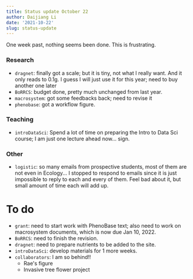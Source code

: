 ```yaml
---
title: Status update October 22 
author: Daijiang Li
date: '2021-10-22'
slug: status-update
---
```


One week past, nothing seems been done. This is frustrating.

### Research

- `dragnet`: finally got a scale; but it is tiny, not what I really want. And it only reads to 0.1g. I guess I will just use it for this year; need to buy another one later
- `BoRRCS`: budget done, pretty much unchanged from last year.
- `macrosystem`: got some feedbacks back; need to revise it
- `phenobase`: got a workflow figure.

### Teaching
 
- `introDataSci`: Spend a lot of time on preparing the Intro to Data Sci course; I am just one lecture ahead now... sign.

### Other

- `logistic`: so many emails from prospective students, most of them are not even in Ecology... I stopped to respond to emails since it is just impossible to reply to each and every of them. Feel bad about it, but small amount of time each will add up.


# To do

- `grant`: need to start work with PhenoBase text; also need to work on macrosystem documents, which is now due Jan 10, 2022.
- `BoRRCS`: need to finish the revision.
- `dragnet`: need to prepare nutrients to be added to the site.
- `introDataSci`: develop materials for 1 more weeks.
- `collaborators`: I am so behind!!
  + Rae's figure
  + Invasive tree flower project

